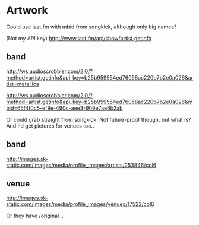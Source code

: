 # Artwork


Could use last.fm with mbid from songkick, although only big names?

(Not my API key)
http://www.last.fm/api/show/artist.getInfo

## band

  http://ws.audioscrobbler.com/2.0/?method=artist.getinfo&api_key=b25b959554ed76058ac220b7b2e0a026&artist=metallica

  http://ws.audioscrobbler.com/2.0/?method=artist.getinfo&api_key=b25b959554ed76058ac220b7b2e0a026&mbid=65f4f0c5-ef9e-490c-aee3-909e7ae6b2ab



Or could grab straight from songkick. Not future-proof though, but what is? And I'd get pictures for venues too..

## band

  http://images.sk-static.com/images/media/profile_images/artists/253846/col6

## venue

  http://images.sk-static.com/images/media/profile_images/venues/17522/col6

Or they have /original ..
